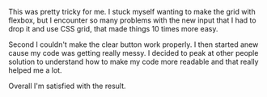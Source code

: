 This was pretty tricky for me. I stuck myself wanting to make the grid with flexbox, but I encounter so many problems with the new input that I had to drop it and use CSS grid, that made things 10 times more easy. 

Second I couldn't make the clear button work properly. I then started anew cause my code was getting really messy. I decided to peak at other people solution to understand how to make my code more readable and that really helped me a lot.

Overall I'm satisfied with the result.
